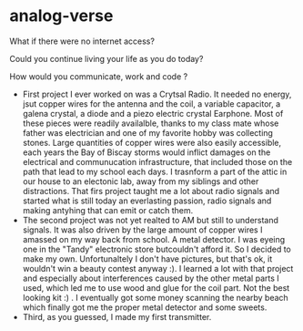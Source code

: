 # analog-verse

What if there were no internet access?

Could you continue living your life as you do today? 

How would you communicate, work and code ? 
- First project I ever worked on was a Crytsal Radio. It needed no energy, jsut copper wires for the antenna and the coil, a variable capacitor, a galena crystal, a diode and a piezo electric crystal Earphone. Most of these pieces were readily availalble, thanks to my class mate whose father was electrician and one of my favorite hobby was collecting stones. Large quantities of copper wires were also easily accessible, each years the Bay of Biscay storms would inflict damages on the electrical  and communucation infrastructure, that included those on the path that lead to my school each days. I trasnform a part of the attic in our house to an electonic lab, away from my siblings and other distractions. That firs project taught me a lot about radio signals and started what is still today an everlasting passion, radio signals and making antyhing that can emit or catch them.
- The second project was not yet realted to AM but still to understand signals. It was also driven by the large amount of copper wires I amassed on my way back from school. A metal detector. I was eyeing one in the "Tandy" electronic store butcouldn't afford it. So I decided to make my own. Unfortunaltely I don't have pictures, but that's ok, it wouldn't win a beauty contest anyway :). I learned a lot with that project and especially about interferences caused by the other metal parts I used, which led me to use wood and glue for the coil part. Not the best looking kit :) . I eventually got some money scanning the nearby beach which finally got me the proper metal detector and some sweets.
- Third, as you guessed, I made my first transmitter. 
